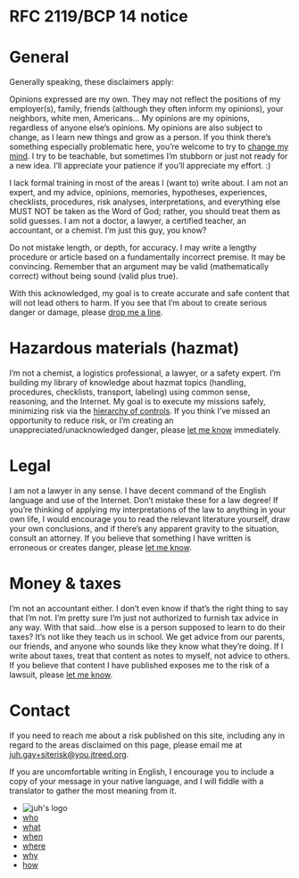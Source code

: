 <!DOCTYPE html>
<html xmlns="http://www.w3.org/1999/xhtml" lang="" xml:lang="">
	<head>
		<meta charset="utf-8" />
		<meta name="generator" content="pandoc" />
		<meta name="viewport" content="width=device-width, initial-scale=1.0, user-scalable=yes" />
										<title>Disclaimers | juh</title>
		<style>
			code{white-space: pre-wrap;}
span.smallcaps{font-variant: small-caps;}
div.columns{display: flex; gap: min(4vw, 1.5em);}
div.column{flex: auto; overflow-x: auto;}
div.hanging-indent{margin-left: 1.5em; text-indent: -1.5em;}
ul.task-list{list-style: none;}
ul.task-list li input[type="checkbox"] {
  width: 0.8em;
  margin: 0 0.8em 0.2em -1.6em;
  vertical-align: middle;
}
.display.math{display: block; text-align: center; margin: 0.5rem auto;}
		</style>
				<link rel="stylesheet" href="https://cdn.jtreed.org/css/core.css" />
				<link rel="stylesheet" href="/css/tweaks.css" />
								<!--[if lt IE 9]>
			<script src="//cdnjs.cloudflare.com/ajax/libs/html5shiv/3.7.3/html5shiv-printshiv.min.js"></script>
		<![endif]-->
		<script src=/js/motd-data.js></script>
<script src=https://cdn.jtreed.org/js/motd.js></script>
<link rel=icon href=https://cdn.jtreed.org/img/logo.svg />
<base href=/ />	</head>
	<body>
		<main>
									<!--header id="title-block-header">
				<h1 class="title">Disclaimers</h1>
																			</header-->
									<h1 id="bcp14">RFC 2119/BCP 14 notice</h1>
<h1 id="general">General</h1>
<p>Generally speaking, these disclaimers apply:</p>
<p>Opinions expressed are my own. They may not reflect the positions of my employer(s), family, friends (although they often inform my opinions), your neighbors, white men, Americans… My opinions are my opinions, regardless of anyone else’s opinions. My opinions are also subject to change, as I learn new things and grow as a person. If you think there’s something especially problematic here, you’re welcome to try to <a href="index#contact">change my mind</a>. I try to be teachable, but sometimes I’m stubborn or just not ready for a new idea. I’ll appreciate your patience if you’ll appreciate my effort. :)</p>
<p>I lack formal training in most of the areas I (want to) write about. I am not an expert, and my advice, opinions, memories, hypotheses, experiences, checklists, procedures, risk analyses, interpretations, and everything else MUST NOT be taken as the Word of God; rather, you should treat them as solid guesses. I am not a doctor, a lawyer, a certified teacher, an accountant, or a chemist. I’m just this guy, you know?</p>
<p>Do not mistake length, or depth, for accuracy. I may write a lengthy procedure or article based on a fundamentally incorrect premise. It may be convincing. Remember that an argument may be valid (mathematically correct) without being sound (valid plus true).</p>
<p>With this acknowledged, my goal is to create accurate and safe content that will not lead others to harm. If you see that I’m about to create serious danger or damage, please <a href="#contact">drop me a line</a>.</p>
<h1 id="hazmat">Hazardous materials (hazmat)</h1>
<p>I’m not a chemist, a logistics professional, a lawyer, or a safety expert. I’m building my library of knowledge about hazmat topics (handling, procedures, checklists, transport, labeling) using common sense, reasoning, and the Internet. My goal is to execute my missions safely, minimizing risk via the <a target=_blank href="https://www.cdc.gov/niosh/topics/hierarchy/default.html">hierarchy of controls</a>. If you think I’ve missed an opportunity to reduce risk, or I’m creating an unappreciated/unacknowledged danger, please <a href="#contact">let me know</a> immediately.</p>
<h1 id="legal">Legal</h1>
<p>I am not a lawyer in any sense. I have decent command of the English language and use of the Internet. Don’t mistake these for a law degree! If you’re thinking of applying my interpretations of the law to anything in your own life, I would encourage you to read the relevant literature yourself, draw your own conclusions, and if there’s any apparent gravity to the situation, consult an attorney. If you believe that something I have written is erroneous or creates danger, please <a href="#contact">let me know</a>.</p>
<h1 id="money">Money &amp; taxes</h1>
<p>I’m not an accountant either. I don’t even know if that’s the right thing to say that I’m not. I’m pretty sure I’m just not authorized to furnish tax advice in any way. With that said…how else is a person supposed to learn to do their taxes? It’s not like they teach us in school. We get advice from our parents, our friends, and anyone who sounds like they know what they’re doing. If I write about taxes, treat that content as notes to myself, not advice to others. If you believe that content I have published exposes me to the risk of a lawsuit, please <a href="#contact">let me know</a>.</p>
<h1 id="contact">Contact</h1>
<p>If you need to reach me about a risk published on this site, including any in regard to the areas disclaimed on this page, please email me at <a href="mailto:juh.gay+siterisk@you.jtreed.org">juh.gay+siterisk@you.jtreed.org</a>.</p>
<p>If you are uncomfortable writing in English, I encourage you to include a copy of your message in your native language, and I will fiddle with a translator to gather the most meaning from it.</p>
					<footer data-bonk-motd="getMotd()"></footer>
		</main>
		<nav>
	<ul>
		<li><img src="https://cdn.jtreed.org/img/logo.svg" alt="juh's logo" /></li>
		<li><a href="/">who</a></li>
		<li><a href="/projects.md">what</a></li>
		<li><a href="javascript:alert('the internet is a timeless place, and i move very slowly')">when</a></li>
		<li><a href="/places.md">where</a></li>
		<li><a href="/essays.md">why</a></li>
		<li><a href="/advice.md">how</a></li>
	</ul>
</nav>	</body>
</html>
